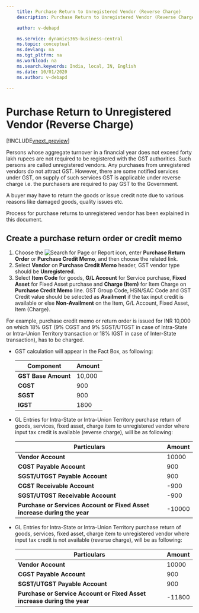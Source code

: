 ```yaml
---
    title: Purchase Return to Unregistered Vendor (Reverse Charge)
    description: Purchase Return to Unregistered Vendor (Reverse Charge)

    author: v-debapd

    ms.service: dynamics365-business-central
    ms.topic: conceptual
    ms.devlang: na
    ms.tgt_pltfrm: na
    ms.workload: na
    ms.search.keywords: India, local, IN, English
    ms.date: 10/01/2020
    ms.author: v-debapd

---
```

# Purchase Return to Unregistered Vendor (Reverse Charge)

[!INCLUDE[vnext_preview](../../includes/vnext_preview.md)]

Persons whose aggregate turnover in a financial year does not exceed forty lakh rupees are not required to be registered with the GST authorities. Such persons are called unregistered vendors. Any purchases from unregistered vendors do not attract GST. However, there are some notified services under GST, on supply of such services GST is applicable under reverse charge i.e. the purchasers are required to  pay GST to the Government.

A buyer may have to return the goods or issue credit note due to various reasons like damaged goods, quality issues etc.

Process for purchase returns to unregistered vendor has been explained in this document.


## Create a purchase return order or credit memo

1. Choose the ![Search for Page or Report](image/search_small.png "Search for Page or Report icon") icon, enter **Purchase Return Order** or **Purchase Credit Memo**, and then choose the related link. 
2. Select **Vendor** on **Purchase Credit Memo** header, GST vendor type should be **Unregistered**.
3. Select **Item Code** for goods, **G/L Account** for Service purchase, **Fixed Asset** for Fixed Asset purchase and **Charge (Item)** for Item Charge on **Purchase Credit Memo** line. GST Group Code, HSN/SAC Code and GST Credit value should be selected as **Availment** if the tax input credit is available or else **Non-Availment** on the Item, G/L Account, Fixed Asset, Item (Charge). 

For example, purchase credit memo or return order is issued for INR 10,000 on which 18% GST (9% CGST and 9% SGST/UTGST in case of Intra-State or Intra-Union Territory transaction or 18% IGST in case of Inter-State transaction), has to be charged.

- GST calculation will appear in the Fact Box, as following:
    
    |Component|Amount|
    |----------------------------------|---------------------------------------|  
    |**GST Base Amount**|10,000|  
    |**CGST**|900|  
    |**SGST**|900|
    |**IGST**|1800|

- GL Entries for Intra-State or Intra-Union Territory purchase return of goods, services, fixed asset, charge item to unregistered vendor where input tax credit is available (reverse charge), will be as following:

    |Particulars|Amount|
    |----------------------------------|---------------------------------------|
    |**Vendor Account**|10000| 
    |**CGST Payable Account**|900|
    |**SGST/UTGST Payable Account**|900|
    |**CGST Receivable Account**|-900|
    |**SGST/UTGST Receivable Account**|-900|
    |**Purchase or Services Account or Fixed Asset increase during the year**|-10000|

- GL Entries for Intra-State or Intra-Union Territory purchase return of goods, services, fixed asset, charge item to unregistered vendor where input tax credit is not available (reverse charge), will be as following:

    |Particulars|Amount|
    |----------------------------------|---------------------------------------|
    |**Vendor Account**|10000|
    |**CGST Payable Account**|900|
    |**SGST/UTGST Payable Account**|900|
    |**Purchase or Service Account or Fixed Asset increase during the year**|-11800|







































